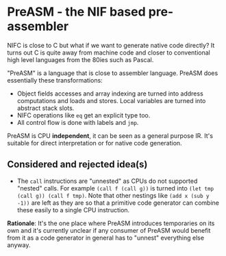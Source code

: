 # PreASM - the NIF based pre-assembler

NIFC is close to C but what if we want to generate native code directly? It
turns out C is quite away from machine code and closer to conventional high
level languages from the 80ies such as Pascal.

"PreASM" is a language that is close to assembler language. PreASM does essentially
these transformations:

- Object fields accesses and array indexing are turned into address computations
  and loads and stores. Local variables are turned into abstract stack slots.
- NIFC operations like `eq` get an explicit type too.
- All control flow is done with labels and `jmp`.

PreASM is CPU **independent**, it can be seen as a general purpose IR. It's
suitable for direct interpretation or for native code generation.


## Considered and rejected idea(s)

- The `call` instructions are "unnested" as CPUs do not supported "nested" calls.
  For example `(call f (call g))` is turned into `(let tmp (call g)) (call f tmp)`.
  Note that other nestings like `(add x (sub y -1))` are left as they are so that
  a primitive code generator can combine these easily to a single CPU instruction.

**Rationale**: It's the one place where PreASM introduces temporaries on its own
and it's currently unclear if any consumer of PreASM would benefit from it as
a code generator in general has to "unnest" everything else anyway.
